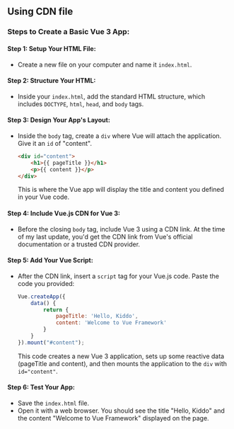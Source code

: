 ## Using CDN file 

### Steps to Create a Basic Vue 3 App:

#### Step 1: **Setup Your HTML File**:
- Create a new file on your computer and name it `index.html`.

#### Step 2: **Structure Your HTML**:
- Inside your `index.html`, add the standard HTML structure, which includes `DOCTYPE`, `html`, `head`, and `body` tags.

#### Step 3: **Design Your App's Layout**:
- Inside the `body` tag, create a `div` where Vue will attach the application. Give it an `id` of "content". 

  ```html
  <div id="content">
      <h1>{{ pageTitle }}</h1>
      <p>{{ content }}</p>
  </div>
  ```

  This is where the Vue app will display the title and content you defined in your Vue code.

#### Step 4: **Include Vue.js CDN for Vue 3**:
- Before the closing `body` tag, include Vue 3 using a CDN link. At the time of my last update, you'd get the CDN link from Vue's official documentation or a trusted CDN provider.

#### Step 5: **Add Your Vue Script**:
- After the CDN link, insert a `script` tag for your Vue.js code. Paste the code you provided:

  ```javascript
  Vue.createApp({
      data() {
          return {
              pageTitle: 'Hello, Kiddo',
              content: 'Welcome to Vue Framework'
          }
      }
  }).mount("#content");
  ```

  This code creates a new Vue 3 application, sets up some reactive data (pageTitle and content), and then mounts the application to the `div` with `id="content"`.

#### Step 6: **Test Your App**:
- Save the `index.html` file.
- Open it with a web browser. You should see the title "Hello, Kiddo" and the content "Welcome to Vue Framework" displayed on the page.

